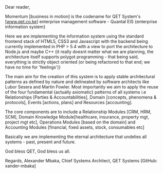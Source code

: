 Dear reader,

Momentum [business in motion] is the codename for QET System's [www.qet.co.ke] enterprise management software - Quantal 
EIS {enterprise information system}

Here we are implementing the information system using the standard frontend stack of HTML5, CSS3 and Javascript with
the backend being currently implemented in PHP > 5.4 with a view to port the architecture to Node.js and maybe
C++ {it really doesnt matter what we are planning, the architecture itself supports polygot programming - that being 
said, everything is strictly object oriented (or being refactored to that end; we have no time for 'feelings')}

The main aim for the creation of this system is to apply stable architectural patterns as defined by nature and delineated
by software architects like Lubor Sesera and Martin Fowler. Most importantly we aim to apply the reuse of the four 
fundamental {actually axiomatic} patterns of all systems i.e Relationships [Parties & Accountabilities], Domain [concepts, 
phenomena & protocols], Events [actions, plans] and Resources [accounting].

The core components are to include a Relationship Modules [CRM, HRM, SCM], Domain Knowledge Module[healthcare, insurance,
property mgt, project mgt etc], Operations Modules [based on the domain] and Accounting Modules [financial, fixed 
assets, stock, consumables etc]

Basically we are implementing the eternal architecture that undelies all systems - past, present and future.

God bless QET, God bless us all.

Regards,
Alexander Mbaka,
Chief Systems Architect,
QET Systems
[GitHub: xander-mbaka]


 
